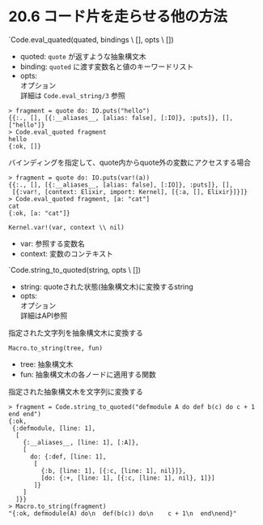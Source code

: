# 20.6 コード片を走らせる他の方法

`Code.eval_quated(quated, bindings \\ [], opts \\ [])
- quoted: `quote` が返すような抽象構文木
- binding: `quoted` に渡す変数名と値のキーワードリスト
- opts:  
    オプション  
    詳細は `Code.eval_string/3` 参照

```
> fragment = quote do: IO.puts("hello")
{{:., [], [{:__aliases__, [alias: false], [:IO]}, :puts]}, [], ["hello"]}
> Code.eval_quoted fragment
hello
{:ok, []}
```

バインディングを指定して、quote内からquote外の変数にアクセスする場合

```
> fragment = quote do: IO.puts(var!(a))
{{:., [], [{:__aliases__, [alias: false], [:IO]}, :puts]}, [],
 [{:var!, [context: Elixir, import: Kernel], [{:a, [], Elixir}]}]}
> Code.eval_quoted fragment, [a: "cat"]
cat
{:ok, [a: "cat"]}
```

`Kernel.var!(var, context \\ nil)`
- var: 参照する変数名
- context: 変数のコンテキスト

`Code.string_to_quoted(string, opts \\ [])
- string: quoteされた状態(抽象構文木)に変換するstring
- opts:  
    オプション  
    詳細はAPI参照

指定された文字列を抽象構文木に変換する

`Macro.to_string(tree, fun)`
- tree: 抽象構文木
- fun: 抽象構文木の各ノードに適用する関数

指定された抽象構文木を文字列に変換する

```
> fragment = Code.string_to_quoted("defmodule A do def b(c) do c + 1 end end")
{:ok,
 {:defmodule, [line: 1],
  [
    {:__aliases__, [line: 1], [:A]},
    [
      do: {:def, [line: 1],
       [
         {:b, [line: 1], [{:c, [line: 1], nil}]},
         [do: {:+, [line: 1], [{:c, [line: 1], nil}, 1]}]
       ]}
    ]
  ]}}
> Macro.to_string(fragment)
"{:ok, defmodule(A) do\n  def(b(c)) do\n    c + 1\n  end\nend}"
```

